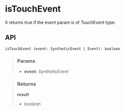 # isTouchEvent
It returns true if the event param is of TouchEvent type.

## API

```tsx
isTouchEvent (event: SyntheticEvent | Event): boolean 
```

> ### Params
>
> - __event__: _SyntheticEvent_
>

> ### Returns
>
> __result__
> - _boolean_  
>